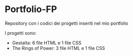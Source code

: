 # Portfolio-FP
Repository con i codici dei progetti inseriti nel mio portfolio

I progetti sono:
- Gestalta: 6 file HTML e 1 file CSS
- The Rings of Power: 3 file HTML e 1 file CSS
